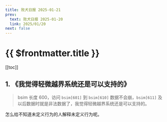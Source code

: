 ```yaml
---
title: 败犬日报 2025-01-21
prev:
  text: 败犬日报 2025-01-20
  link: 2025/01/20
next: false
---
```


# {{ $frontmatter.title }}

[[toc]]

## 1. 《我觉得轻微越界系统还是可以支持的》

> bsim 长度 600，访问 `bsim[601]` 到 `bsim[610]` 数据不会崩，`bsim[611]` 及以后数据时就是非法数据了，我觉得轻微越界系统还是可以支持的。

怎么给不知道未定义行为的人解释未定义行为呢。

